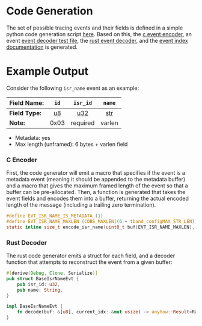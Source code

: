 # Code Generation

The set of possible tracing events and their fields is defined in a simple python code
generation script [here](https://github.com/schilkp/Tonbandgeraet/blob/main/codegen/codegen/__main__.py).
Based on this, the [c event encoder](https://github.com/schilkp/Tonbandgeraet/blob/main/tband/inc/tband_encode.h),
an event [event decoder test file](https://github.com/schilkp/Tonbandgeraet/blob/main/tests/unit_test/test_encoding_funcs/test.c),
the [rust event decoder](https://github.com/schilkp/Tonbandgeraet/blob/main/conv/tband-conv/src/decode/evts.rs),
and the [event index documentation](https://github.com/schilkp/Tonbandgeraet/blob/main/docs/tech_details/bin_events.md) is generated.

# Example Output

Consider the following `isr_name` event as an example:

| **Field Name:** | `id` | `isr_id` | `name` |
| :- | :-: | :-: | :-: |
| **Field Type:** | [u8](./bin_event_fields.md:u8) | [u32](./bin_event_fields.md:s32) | [str](./bin_event_fields.md:str) |
| **Note:** | 0x03 | required | varlen |

- Metadata: yes
- Max length (unframed): 6 bytes + varlen field

### C Encoder
First, the code generator will emit a macro that specifies if the event is a metadata event (meaning it should be appended 
to the metadata buffer) and a macro that gives the maximum framed length of the event so that a buffer can be pre-allocated.
Then, a function is generated that takes the event fields and encodes them into a buffer, returning the actual encoded length
of the message (including a trailing zero termination).

```c
#define EVT_ISR_NAME_IS_METADATA (1)
#define EVT_ISR_NAME_MAXLEN (COBS_MAXLEN((6 + tband_configMAX_STR_LEN)))
static inline size_t encode_isr_name(uint8_t buf[EVT_ISR_NAME_MAXLEN], uint32_t isr_id, const char *name) {/* .. */}
```

### Rust Decoder

The rust code generator emits a struct for each field, and a decoder function that attempts to reconstruct the event
from a given buffer:

```rs
#[derive(Debug, Clone, Serialize)]
pub struct BaseIsrNameEvt {
    pub isr_id: u32,
    pub name: String,
}

impl BaseIsrNameEvt {
    fn decode(buf: &[u8], current_idx: &mut usize) -> anyhow::Result<RawEvt> { /* .. */ }
}

```
